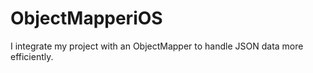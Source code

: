 # ObjectMapperiOS
I integrate my project with an ObjectMapper to handle JSON data more efficiently. 

